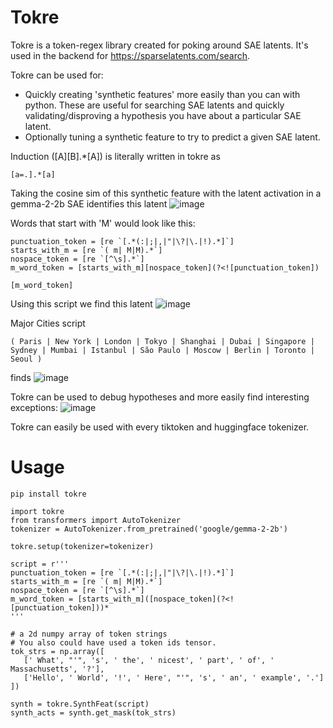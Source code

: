 # Tokre

Tokre is a token-regex library created for poking around SAE latents. It's used in the backend for https://sparselatents.com/search.

Tokre can be used for:
- Quickly creating 'synthetic features' more easily than you can with python. These are useful for searching SAE latents and quickly validating/disproving a hypothesis you have about a particular SAE latent.
- Optionally tuning a synthetic feature to try to predict a given SAE latent.

Induction ([A][B].*[A]) is literally written in tokre as
```
[a=.].*[a]
```

Taking the cosine sim of this synthetic feature with the latent activation in a gemma-2-2b SAE identifies this latent
![image](https://github.com/user-attachments/assets/696ee6ba-2285-418a-8702-0faff32878c5)


Words that start with 'M' would look like this:

```
punctuation_token = [re `[.*(:|;|,|"|\?|\.|!).*]`]
starts_with_m = [re `( m| M|M).*`]
nospace_token = [re `[^\s].*`]
m_word_token = [starts_with_m][nospace_token](?<![punctuation_token])

[m_word_token]
```

Using this script we find this latent
![image](https://github.com/user-attachments/assets/749cf5cc-5cf8-45f2-a3dc-a770f1bbe276)

Major Cities script

```
( Paris | New York | London | Tokyo | Shanghai | Dubai | Singapore | Sydney | Mumbai | Istanbul | São Paulo | Moscow | Berlin | Toronto | Seoul )
```

finds
![image](https://github.com/user-attachments/assets/8fdf930f-8447-4442-92c5-f85f308af636)


Tokre can be used to debug hypotheses and more easily find interesting exceptions:
![image](https://github.com/user-attachments/assets/9f733f0f-85fc-4c64-b716-ba65de68c408)


Tokre can easily be used with every tiktoken and huggingface tokenizer.




# Usage
```
pip install tokre
```

```
import tokre
from transformers import AutoTokenizer
tokenizer = AutoTokenizer.from_pretrained('google/gemma-2-2b')

tokre.setup(tokenizer=tokenizer)

script = r'''
punctuation_token = [re `[.*(:|;|,|"|\?|\.|!).*]`]
starts_with_m = [re `( m| M|M).*`]
nospace_token = [re `[^\s].*`]
m_word_token = [starts_with_m]([nospace_token](?<![punctuation_token]))*
'''

# a 2d numpy array of token strings
# You also could have used a token ids tensor.
tok_strs = np.array([
   [' What', "'", 's', ' the', ' nicest', ' part', ' of', ' Massachusetts', '?'],
   ['Hello', ' World', '!', ' Here', "'", 's', ' an', ' example', '.']
])

synth = tokre.SynthFeat(script)
synth_acts = synth.get_mask(tok_strs)
```

